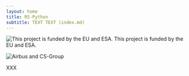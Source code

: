 ```yaml
---
layout: home
title: RS-Python
subtitle: TEXT TEXT (index.md)
---
```


![This project is funded by the EU and ESA.](/assets/img/ESA-UE.jpg=300x50)
This project is funded by the EU and ESA.

![Airbus and CS-Group](/assets/img/Airbus-CS.jpg=200*50)

XXX
